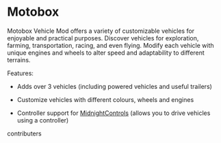 # Motobox


Motobox Vehicle Mod offers a variety of customizable vehicles for enjoyable and practical purposes. Discover vehicles for exploration, farming, transportation, racing, and even flying. Modify each vehicle with unique engines and wheels to alter speed and adaptability to different terrains.



Features:


- Adds over 3 vehicles (including powered vehicles and useful trailers)

- Customize vehicles with different colours, wheels and engines

- Controller support for [MidnightControls](https://www.curseforge.com/minecraft/mc-mods/midnightcontrols) (allows you to drive vehicles using a controller)



contributers

